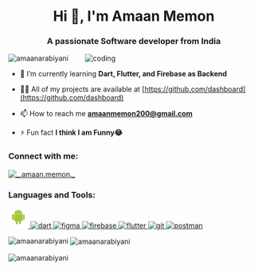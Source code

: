 <h1 align="center">Hi 👋, I'm Amaan Memon</h1>
<h3 align="center">A passionate Software developer from India</h3>

<img align = "right" alt="coding" width="350" src="https://image.remaker.ai/datarm/face-swap/ai_face_vary/2024-06-05/output/31fc9ceb-bf31-404e-a644-f835723131ee.png">



<p align="left"> <img src="https://komarev.com/ghpvc/?username=amaanarabiyani&label=Profile%20views&color=0e75b6&style=flat" alt="amaanarabiyani" /> </p>

- 🌱 I’m currently learning **Dart, Flutter, and Firebase as Backend**

- 👨‍💻 All of my projects are available at [https://github.com/dashboard](https://github.com/dashboard)

- 📫 How to reach me **amaanmemon200@gmail.com**

- ⚡ Fun fact **I think I am Funny😂**

<h3 align="left">Connect with me:</h3>
<p align="left">
<a href="https://instagram.com/_.amaan.memon._" target="blank"><img align="center" src="https://raw.githubusercontent.com/rahuldkjain/github-profile-readme-generator/master/src/images/icons/Social/instagram.svg" alt="_.amaan.memon._" height="30" width="40" /></a>
</p>

<h3 align="left">Languages and Tools:</h3>
<p align="left"> <a href="https://developer.android.com" target="_blank" rel="noreferrer"> <img src="https://raw.githubusercontent.com/devicons/devicon/master/icons/android/android-original-wordmark.svg" alt="android" width="40" height="40"/> </a> <a href="https://dart.dev" target="_blank" rel="noreferrer"> <img src="https://www.vectorlogo.zone/logos/dartlang/dartlang-icon.svg" alt="dart" width="40" height="40"/> </a> <a href="https://www.figma.com/" target="_blank" rel="noreferrer"> <img src="https://www.vectorlogo.zone/logos/figma/figma-icon.svg" alt="figma" width="40" height="40"/> </a> <a href="https://firebase.google.com/" target="_blank" rel="noreferrer"> <img src="https://www.vectorlogo.zone/logos/firebase/firebase-icon.svg" alt="firebase" width="40" height="40"/> </a> <a href="https://flutter.dev" target="_blank" rel="noreferrer"> <img src="https://www.vectorlogo.zone/logos/flutterio/flutterio-icon.svg" alt="flutter" width="40" height="40"/> </a> <a href="https://git-scm.com/" target="_blank" rel="noreferrer"> <img src="https://www.vectorlogo.zone/logos/git-scm/git-scm-icon.svg" alt="git" width="40" height="40"/> </a> <a href="https://postman.com" target="_blank" rel="noreferrer"> <img src="https://www.vectorlogo.zone/logos/getpostman/getpostman-icon.svg" alt="postman" width="40" height="40"/> </a> </p>

<p><img align="left" src="https://github-readme-stats.vercel.app/api/top-langs?username=amaanarabiyani&show_icons=true&locale=en&layout=compact" alt="amaanarabiyani" /></p>

<p>&nbsp;<img align="center" src="https://github-readme-stats.vercel.app/api?username=amaanarabiyani&show_icons=true&locale=en" alt="amaanarabiyani" /></p>

<p><img align="center" src="https://github-readme-streak-stats.herokuapp.com/?user=amaanarabiyani&" alt="amaanarabiyani" /></p>
